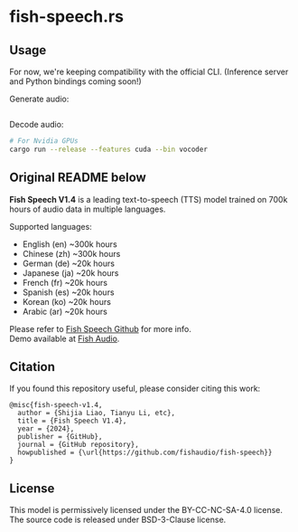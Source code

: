 # fish-speech.rs

## Usage

For now, we're keeping compatibility with the official CLI. (Inference server and Python bindings coming soon!)

Generate audio:

```
```

Decode audio:

```bash
# For Nvidia GPUs
cargo run --release --features cuda --bin vocoder
```


## Original README below

**Fish Speech V1.4** is a leading text-to-speech (TTS) model trained on 700k hours of audio data in multiple languages.

Supported languages:
- English (en) ~300k hours 
- Chinese (zh) ~300k hours
- German (de) ~20k hours
- Japanese (ja) ~20k hours
- French (fr) ~20k hours
- Spanish (es) ~20k hours
- Korean (ko) ~20k hours
- Arabic (ar) ~20k hours

Please refer to [Fish Speech Github](https://github.com/fishaudio/fish-speech) for more info.  
Demo available at [Fish Audio](https://fish.audio/).

## Citation

If you found this repository useful, please consider citing this work:

```
@misc{fish-speech-v1.4,
  author = {Shijia Liao, Tianyu Li, etc},
  title = {Fish Speech V1.4},
  year = {2024},
  publisher = {GitHub},
  journal = {GitHub repository},
  howpublished = {\url{https://github.com/fishaudio/fish-speech}}
}
```

## License

This model is permissively licensed under the BY-CC-NC-SA-4.0 license.
The source code is released under BSD-3-Clause license.
